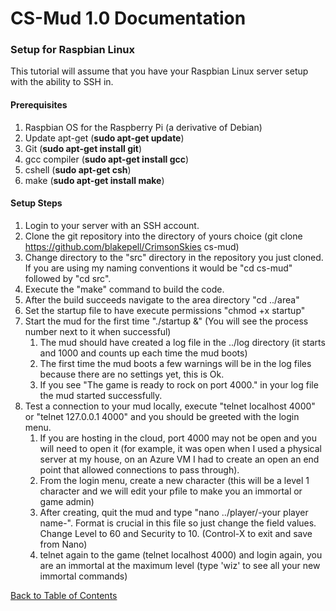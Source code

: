 # CS-Mud 1.0 Documentation

### Setup for Raspbian Linux

This tutorial will assume that you have your Raspbian Linux server setup with the ability to SSH in.

#### Prerequisites

1. Raspbian OS for the Raspberry Pi (a derivative of Debian) 
2. Update apt-get (**sudo apt-get update**)
3. Git (**sudo apt-get install git**)
4. gcc compiler (**sudo apt-get install gcc**)
5. cshell (**sudo apt-get csh**)
6. make (**sudo apt-get install make**)

#### Setup Steps

1. Login to your server with an SSH account.
1. Clone the git repository into the directory of yours choice (git clone https://github.com/blakepell/CrimsonSkies cs-mud)
1. Change directory to the "src" directory in the repository you just cloned.  If you are using my naming conventions it would be "cd cs-mud" followed by "cd src".
1. Execute the "make" command to build the code.
1. After the build succeeds navigate to the area directory "cd ../area"
1. Set the startup file to have execute permissions "chmod +x startup"
1. Start the mud for the first time "./startup &" (You will see the process number next to it when successful)
    1. The mud should have created a log file in the ../log directory (it starts and 1000 and counts up each time the mud boots)
    2. The first time the mud boots a few warnings will be in the log files because there are no settings yet, this is Ok.
    3. If you see "The game is ready to rock on port 4000." in your log file the mud started successfully.
1. Test a connection to your mud locally, execute "telnet localhost 4000" or "telnet 127.0.0.1 4000" and you should be greeted with the login menu.
    1. If you are hosting in the cloud, port 4000 may not be open and you will need to open it (for example, it was open when I used a physical server at my house, on an Azure VM I had to create an open an end point that allowed connections to pass through).
    2. From the login menu, create a new character (this will be a level 1 character and we will edit your pfile to make you an immortal or game admin)
    3. After creating, quit the mud and type "nano ../player/-your player name-".  Format is crucial in this file so just change the field values.  Change Level to 60 and Security to 10.  (Control-X to exit and save from Nano)
    4. telnet again to the game (telnet localhost 4000) and login again, you are an immortal at the maximum level (type 'wiz' to see all your new immortal commands)

[Back to Table of Contents](index.md)
